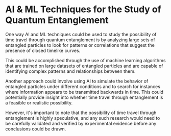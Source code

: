 # AI & ML Techniques for the Study of Quantum Entanglement

One way AI and ML techniques could be used to study the possibility of time travel through quantum entanglement is by analyzing large sets of entangled particles to look for patterns or correlations that suggest the presence of closed timelike curves.

This could be accomplished through the use of machine learning algorithms that are trained on large datasets of entangled particles and are capable of identifying complex patterns and relationships between them.

Another approach could involve using AI to simulate the behavior of entangled particles under different conditions and to search for instances where information appears to be transmitted backwards in time. This could potentially provide insight into whether time travel through entanglement is a feasible or realistic possibility.

However, it's important to note that the possibility of time travel through entanglement is highly speculative, and any such research would need to be carefully validated and verified by experimental evidence before any conclusions could be drawn.
